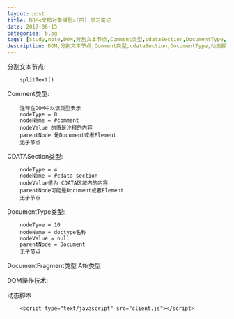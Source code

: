 ```yaml
---
layout: post
title: DOM<文档对象模型>(四) 学习笔记
date: 2017-08-15
categories: blog
tags: [study,note,DOM,分割文本节点,Comment类型,cdataSection,DocumentType,动态脚本]
description: DOM,分割文本节点,Comment类型,cdataSection,DocumentType,动态脚本
---
```


分割文本节点:
        
        splitText()

Comment类型:
        
        注释在DOM中以该类型表示
        nodeType = 8
        nodeName = #comment
        nodeValue 的值是注释的内容
        parentNode 是Document或者Element
        无子节点

CDATASection类型:

        nodeType = 4
        nodeName = #cdata-section
        nodeValue值为 CDATA区域内的内容
        parentNode可能是Document或者Element
        无子节点

DocumentType类型:

        nodeTyoe = 10
        nodeName = doctype名称
        nodeValue = null
        parentNode = Document
        无子节点

DocumentFragment类型
Attr类型

DOM操作技术:

动态脚本
        
        <script type="text/javascript" src="client.js"></script>



